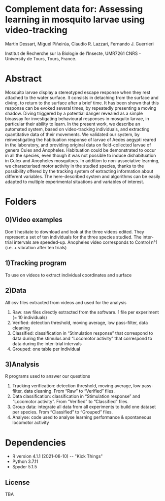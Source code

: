 # Complement data for: Assessing learning in mosquito larvae using video-tracking

Martin Dessart, Miguel Piñeirúa, Claudio R. Lazzari, Fernando J. Guerrieri

Institut de Recherche sur la Biologie de l’Insecte, UMR7261 CNRS - University de Tours, Tours, France.

# Abstract
Mosquito larvae display a stereotyped escape response when they rest attached to the water surface. It consists in detaching from the surface and diving, to return to the surface after a brief time. It has been shown that this response can be evoked several times, by repeatedly presenting a moving shadow. Diving triggered by a potential danger revealed as a simple bioassay for investigating behavioural responses in mosquito larvae, in particular their ability to learn. In the present work, we describe an automated system, based on video-tracking individuals, and extracting quantitative data of their movements. We validated our system, by reinvestigating the habituation response of larvae of Aedes aegypti reared in the laboratory, and providing original data on field-collected larvae of genera Culex and Anopheles. Habituation could be demonstrated to occur in all the species, even though it was not possible to induce dishabituation in Culex and Anopheles mosquitoes. In addition to non-associative learning, we characterised motor activity in the studied species, thanks to the possibility offered by the tracking system of extracting information about different variables. The here-described system and algorithms can be easily adapted to multiple experimental situations and variables of interest.

# Folders

## 0)Video examples
Don't hesitate to download and look at the three videos edited. They represent a set of ten individuals for the three species studied.
The inter-trial intervals are speeded-up. Anopheles video corresponds to Control n°1 (i.e. + vibration after ten trials)

## 1)Tracking program
To use on videos to extract individual coordinates and surface

## 2)Data
All csv files extracted from videos and used for the analysis
1.	Raw: raw files directly extracted from the software. 1 file per experiment (= 10 individuals)
2.	Verified: detection threshold, moving average, low pass-filter, data cleaning
3.	Classified: classification in “Stimulation response” that correspond to data during the stimulus and “Locomotor activity” that correspond to data during the inter-trial intervals
4.	Grouped: one table per individual

## 3)Analysis
R programs used to answer our questions
1.	Tracking verification: detection threshold, moving average, low pass-filter, data cleaning. From “Raw” to “Verified” files.
2.	Data classification: classification in “Stimulation response” and “Locomotor activity”. From “Verified” to “Classified” files.
3.	Group data: integrate all data from all experiments to build one dataset per species. From “Classified” to “Grouped” files.
4.	Analyse: code used to analyse learning performance & spontaneous locomotor activity


# Dependencies
* R version 4.1.1 (2021-08-10) -- "Kick Things"
* Python 3.7.11
* Spyder 5.1.5

## License
TBA
